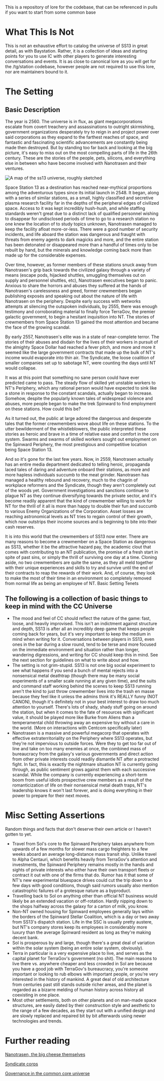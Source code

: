 This is a repository of lore for the codebase, that can be referenced in pulls if you want to start from some common base


# What This Is Not

This is not an exhaustive effort to catalog the universe of SS13 in great detail, as with Baystation. Rather, it is a collection of ideas and starting points for you to use IC with other players to generate interesting conversations and events. It is as close to canonical lore as you will get for the /tg/station codebase, however people are not required to use this lore, nor are maintainers bound to it.


# The Setting
## Basic Description

The year is 2560. The universe is in flux, as giant megacorporations escalate from covert treachery and assassinations to outright skirmishing, government organizations desperately try to reign in and project power over said corporations as they expand to the farthest reaches of space, and fantastic and fascinating scientific advancements are constantly being made then destroyed. But by standing too far back and looking at the big picture, it's easy to miss out on the most compelling parts of life in the 26th century. These are the stories of the people, pets, silicons, and everything else in between who have become involved with Nanotrasen and their ventures.

![A map of the ss13 universe, roughly sketched](https://file.house/2RoN.png)

Space Station 13 as a destination has reached near-mythical proportions among the adventurous types since its initial launch in 2548. It began, along with a series of similar stations, as a small, highly classified and secretive plasma research facility far in the depths of the peripheral edges of civilized space. Access to it was kept incredibly hush-hush, and while staffing standards weren't great due to a distinct lack of qualified personnel wishing to disappear for undisclosed periods of time to go to a research station no one knew the location of to study topics unknown, Nanotrasen managed to keep the facility afloat more-or-less. There were a good number of security incidents, and life aboard the station was dangerous and fraught with threats from enemy agents to dark magicks and more, and the entire station has been detonated or disappeared more than a handful of times only to be rebuilt by hand, but the minerals and knowledge coming back more than made up for the considerable expenses.

Over time, however, as former members of these stations snuck away from Nanotrasen's grip back towards the civilized galaxy through a variety of means (escape pods, hijacked shuttles, smuggling themselves out on supply and personnel shuttles, etc), Nanotrasen executives began to panic. Anxious to share the horrors and abuses they suffered at the hands of Nanotrasen's carelessness and greed, former crewmembers began publishing exposés and speaking out about the nature of life with Nanotrasen on the periphery. Despite early success with wetworks attempts at silencing the outspoken individuals, by 2555, there was enough testimony and corroborating material to finally force TerraGov, the premier galactic government, to begin a hesitant inquisition into NT. The stories of crewmembers from Space Station 13 gained the most attention and became the face of the growing scandal.

By early 2557, Nanotrasen's elite was in a state of near-complete terror. The stories of their abuses and disdain for the lives of their workers in pursuit of the almighty Space Dollar had reached a fever pitch, and more and more it seemed like the large government contracts that made up the bulk of NT's income would evaporate into thin air. The Syndicate, the loose coalition of smaller companies set up to sabotage NT, were counting the days until NT would collapse.

It was at this point that something no sane person could have ever predicted came to pass. The steady flow of skilled yet unstable workers to NT's Periphery, which any rational person would have expected to sink like a stone in response to the constant scandals, actually began to increase. Somehow, despite the popularly known tales of widespread violence and abuses, more people began to make the trek Spinward to find employment on these stations. How could this be?

As it turned out, the public at large adored the dangerous and desperate tales that the former crewmembers wove about life on these stations. To the utter bewilderment of the whistleblowers, the public interpreted these stories as heroic and brave in a time of relative ease and comfort in the core system. Swarms and swarms of skilled workers sought out employment on the Spinward Periphery, the most prestigious and competitive location being Space Station 13.

And so it's gone for the last few years. Now, in 2559, Nanotrasen actually has an entire media department dedicated to telling heroic, propaganda laced tales of daring and adventure onboard their stations, as more and more hapless individuals succumb to the meat grinder. Nanotrasen has managed a healthy rebound and recovery, much to the chagrin of workplace reformers and the Syndicate, though they aren't completely out of the woods yet. Government investigations and sanctions continue to plague NT as they continue diversifying towards the private sector, and it's become readily apparent that the kind of crewmember willing to work for NT for the thrill of it all is more than happy to double their fun and succumb to various Enemy Organizations of the Corporation. Asset losses are reaching astronomical levels as NT tries to regain control of their growth, which now outstrips their income sources and is beginning to bite into their cash reserves.

It is into this world that the crewmembers of SS13 now enter. There are many reasons to become a crewmember on a Space Station as dangerous as SS13, whether it be the attractive hazard pay, the academic clout that comes with contributing to an NT publication, the promise of a fresh start in spite of past sins, or simply the thrill of surviving one day at a time. Cloning aside, no two crewmembers are quite the same, as they all meld together with their unique experiences and skills to try and survive until the end of their contracts to reap the rewards of their work. And, of course, they look to make the most of their time in an environment so completely removed from normal life as being an employee of NT.
Basic Setting Tenets

## The following is a collection of basic things to keep in mind with the CC Universe

* The mood and feel of CC should reflect the nature of the game: fast, loose, and heavily improvised. This isn't an indictment against structure and depth, SS13 is after all an incredibly deep game that keeps people coming back for years, but it's very important to keep the medium in mind when writing for it. Conversations between players in SS13, even ones in the bar during a slow round, tend to be terse and more focused on the immediate environment and situation rather than longer, wandering digressions, and writing for CC should keep this in mind. See the next section for guidelines on what to write about and how.
* The setting is not grim-stupid. SS13 is not one big social experiment to see what happens if you send a bunch of mental rejects into a nonsensical metal deathtrap (though there may be many social experiments of a smaller scale running at any given time), and the suits and command staff working behind the scenes to keep SS13 running aren't the kind to just throw crewmember lives into the trash en masse because they feel like it unless the admins think it's REALLY funny (NOT CANON), though it's definitely not in your best interest to draw too much attention to yourself. There's lots of shady, shady stuff going on around the station, but when it comes to the fate of resources with significant value, it should be played more like Burke from Aliens than a temperamental child throwing away an expensive toy without a care in the world. (More on interactions with Centcom specifically later)
* Nanotrasen is a massive and powerful megacorp that operates with effective extraterritoriality on the Periphery where SS13 operates, but they're not impervious to outside forces. Were they to get too far out of line and take on too many enemies at once, the combined mass of bureaucracy from the galaxy's various governments and direct action from other private interests could readily dismantle NT after a protracted fight. In fact, this is exactly the nightmare situation NT is currently going through, as public sentiment grows against them with each successive scandal. While the company is currently experiencing a short-term boom from useful idiots prospective crew members as a result of the romanticization of life on their nonsensical metal death traps, NT's leadership knows it won't last forever, and is doing everything in their power to prepare for their next moves.


# Misc Setting Assertions

Random things and facts that don't deserve their own article or I haven't gotten to yet.
* Travel from Sol's core to the Spinward Periphery takes anywhere from upwards of a few months for slower mass cargo freighters to a few weeks aboard an average long-distance mass transit ship. Unlike travel to Alpha Centauri, which benefits heavily from TerraGov's attention and investments, the Spinward Periphery remains mostly in the hands and sights of private interests who either have their own transport fleets or contract it out with one of the firms that do. Rumor has it that some of NT's new experimental bluespace drives could cut the trip down to a few days with good conditions, though said rumors usually also mention catastrophic failures of a grotesque nature as a byproduct.
* Travelling back to Sol on anything other than official NT business would likely be an extended vacation or off-rotation. Hardly nipping down to the shops halfway across the galaxy for a carton of milk, you know.
* Non-NT owned housing for Spinward employees generally lays within the borders of the Spinward Stellar Coalition, which is a day or two away from SS13's dispatch station. Life in the SSC is usually pretty austere, but NT's company stores keep its employees in considerably more luxury than the average Spinward resident as long as they're making decent bank.
* Sol is prosperous by and large, though there's a great deal of variation within the solar system (being an entire solar system, obviously).
* Terra in particular is a very expensive place to live, and serves as the capital planet for TerraGov's government (no shit). The main reasons to live there vs. anywhere cheaper and less crowded in Sol are because you have a good job with TerraGov's bureaucracy, you're someone important or looking to rub elbows with important people, or you're very interested in the history of mankind. A great deal of old architecture from centuries past still stands outside richer areas, and the planet is regarded as a bizarre melding of human history across history all coexisting in one place.
* Most other settlements, both on other planets and on man-made space structures, are easily dated by their construction style and aesthetic to the range of a few decades, as they start out with a unified design and are slowly replaced and repaired bit by bit afterwards using newer technologies and trends.

# Further reading
[Nanotrasen, the big cheese themselves](https://github.com/tgstation/common_core/blob/master/Nanotrasen.md)

[Syndicate corps](https://github.com/tgstation/common_core/blob/master/Syndicate.md)

[Governance in the common core universe](https://github.com/tgstation/common_core/blob/master/Governments.md)
